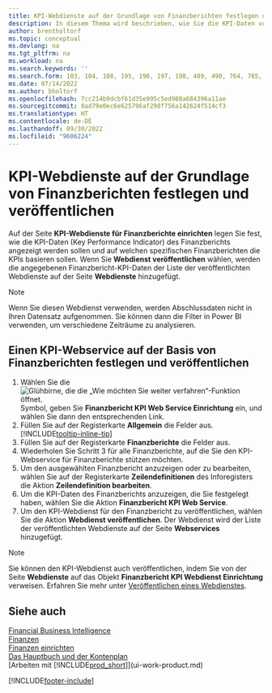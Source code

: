 ```yaml
---
title: KPI-Webdienste auf der Grundlage von Finanzberichten festlegen und veröffentlichen
description: In diesem Thema wird beschrieben, wie Sie die KPI-Daten von Finanzberichten auf der Grundlage von bestimmten Finanzberichten anzeigen.
author: brentholtorf
ms.topic: conceptual
ms.devlang: na
ms.tgt_pltfrm: na
ms.workload: na
ms.search.keywords: ''
ms.search.form: 103, 104, 108, 195, 196, 197, 198, 489, 490, 764, 765, 766
ms.date: 07/14/2022
ms.author: bholtorf
ms.openlocfilehash: 7cc214b9dcbf61d35e995c5ed988a684396a11ae
ms.sourcegitcommit: 8ad79e0ec6e625796af298f756a142624f514cf3
ms.translationtype: HT
ms.contentlocale: de-DE
ms.lasthandoff: 09/30/2022
ms.locfileid: "9606224"
---
```

# <a name="set-up-and-publish-kpi-web-services-based-on-financial-reports"></a>KPI-Webdienste auf der Grundlage von Finanzberichten festlegen und veröffentlichen

Auf der Seite **KPI-Webdienste für Finanzberichte einrichten** legen Sie fest, wie die KPI-Daten (Key Performance Indicator) des Finanzberichts angezeigt werden sollen und auf welchen spezifischen Finanzberichten die KPIs basieren sollen. Wenn Sie **Webdienst veröffentlichen** wählen, werden die angegebenen Finanzbericht-KPI-Daten der Liste der veröffentlichten Webdienste auf der Seite **Webdienste** hinzugefügt.

> [!NOTE]
> Wenn Sie diesen Webdienst verwenden, werden Abschlussdaten nicht in Ihren Datensatz aufgenommen. Sie können dann die Filter in Power BI verwenden, um verschiedene Zeiträume zu analysieren.

## <a name="set-up-and-publish-a-kpi-web-service-based-on-financial-reports"></a>Einen KPI-Webservice auf der Basis von Finanzberichten festlegen und veröffentlichen
  
1. Wählen Sie die ![Glühbirne, die die „Wie möchten Sie weiter verfahren“-Funktion öffnet.](media/ui-search/search_small.png "Sagen Sie mir, was Sie tun möchten") Symbol, geben Sie **Finanzbericht KPI Web Service Einrichtung** ein, und wählen Sie dann den entsprechenden Link.
2. Füllen Sie auf der Registerkarte **Allgemein** die Felder aus. [!INCLUDE[tooltip-inline-tip](includes/tooltip-inline-tip_md.md)]
3. Füllen Sie auf der Registerkarte **Finanzberichte** die Felder aus.
4. Wiederholen Sie Schritt 3 für alle Finanzberichte, auf die Sie den KPI-Webservice für Finanzberichte stützen möchten.  
5. Um den ausgewählten Finanzbericht anzuzeigen oder zu bearbeiten, wählen Sie auf der Registerkarte **Zeilendefinitionen** des Inforegisters die Aktion **Zeilendefinition bearbeiten**.
6. Um die KPI-Daten des Finanzberichts anzuzeigen, die Sie festgelegt haben, wählen Sie die Aktion **Finanzbericht KPI Web Service**.
7. Um den KPI-Webdienst für den Finanzbericht zu veröffentlichen, wählen Sie die Aktion **Webdienst veröffentlichen**. Der Webdienst wird der Liste der veröffentlichten Webdienste auf der Seite **Webservices** hinzugefügt.

> [!NOTE]  
> Sie können den KPI-Webdienst auch veröffentlichen, indem Sie von der Seite **Webdienste** auf das Objekt **Finanzbericht KPI Webdienst Einrichtung** verweisen. Erfahren Sie mehr unter [Veröffentlichen eines Webdienstes](across-how-publish-web-service.md).

## <a name="see-also"></a>Siehe auch

[Financial Business Intelligence](bi.md)  
[Finanzen](finance.md)  
[Finanzen einrichten](finance-setup-finance.md)  
[Das Hauptbuch und der Kontenplan](finance-general-ledger.md)  
[Arbeiten mit [!INCLUDE[prod_short](includes/prod_short.md)]](ui-work-product.md)

[!INCLUDE[footer-include](includes/footer-banner.md)]
